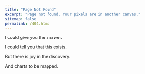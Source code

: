 ```yaml
---
title: "Page Not Found"
excerpt: "Page not found. Your pixels are in another canvas."
sitemap: false
permalink: /404.html
---
```



I could give you the answer.

I could tell you that this exists.

But there is joy in the discovery.

And charts to be mapped.
